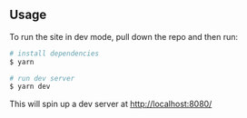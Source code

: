 ## Usage

To run the site in dev mode, pull down the repo and then run:

```bash
# install dependencies
$ yarn

# run dev server
$ yarn dev
```

This will spin up a dev server at [http://localhost:8080/](http://localhost:8080/)